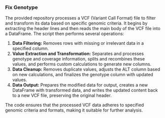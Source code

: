 ### Fix Genotype
The provided repository processes a VCF (Variant Call Format) file to filter and transform its data based on specific genomic criteria. It begins by extracting the header lines and then reads the main body of the VCF file into a DataFrame. The script then performs several operations:

1. **Data Filtering:** Removes rows with missing or irrelevant data in a specified column.
2. **Value Extraction and Transformation:** Separates and processes genotype and coverage information, splits and recombines these values, and performs custom calculations to generate new columns.
3. **Data Cleanup:** Removes duplicate values, adjusts the ALT column based on new calculations, and finalizes the genotype column with updated values.
4. **Data Output:** Prepares the modified data for output, creates a new DataFrame with transformed data, and writes the updated content back to a new VCF file, preserving the original header.

The code ensures that the processed VCF data adheres to specified genomic criteria and formats, making it suitable for further analysis.
